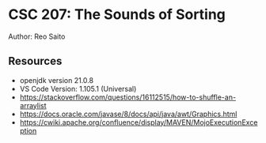 # CSC 207: The Sounds of Sorting

Author: Reo Saito

## Resources

*  openjdk version 21.0.8
*  VS Code Version: 1.105.1 (Universal)
*  https://stackoverflow.com/questions/16112515/how-to-shuffle-an-arraylist
*  https://docs.oracle.com/javase/8/docs/api/java/awt/Graphics.html
*  https://cwiki.apache.org/confluence/display/MAVEN/MojoExecutionException